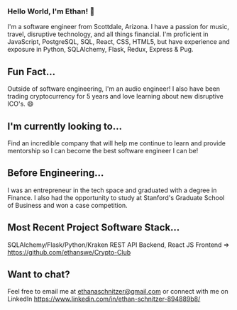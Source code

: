 ### Hello World, I'm Ethan! 👋

I'm a software engineer from Scottdale, Arizona. I have a passion for music, travel, disruptive technology, and all things financial. I'm proficient in JavaScript, PostgreSQL, SQL, React, CSS, HTML5, but have experience and exposure in Python, SQLAlchemy, Flask, Redux, Express & Pug. 

## Fun Fact...

Outside of software engineering, I'm an audio engineer! I also have been trading cryptocurrency for 5 years and love learning about new disruptive ICO's. 😄 

## I'm currently looking to...

Find an incredible company that will help me continue to learn and provide mentorship so I can become the best software engineer I can be! 

## Before Engineering...

I was an entrepreneur in the tech space and graduated with a degree in Finance. I also had the opportunity to study at Stanford's Graduate School of Business and won a case competition. 

## Most Recent Project Software Stack...

SQLAlchemy/Flask/Python/Kraken REST API Backend, React JS Frontend => https://github.com/ethanswe/Crypto-Club

## Want to chat?

Feel free to email me at ethanaschnitzer@gmail.com or connect with me on LinkedIn https://www.linkedin.com/in/ethan-schnitzer-894889b8/
<!--
**ethanswe/ethanswe** is a ✨ _special_ ✨ repository because its `README.md` (this file) appears on your GitHub profile.

Here are some ideas to get you started:

- 🔭 I’m currently working on ...
- 🌱 I’m currently learning ...
- 👯 I’m looking to collaborate on ...
- 🤔 I’m looking for help with ...
- 💬 Ask me about ...
- 📫 How to reach me: ...
- 😄 Pronouns: ...
- ⚡ Fun fact: ...
-->
